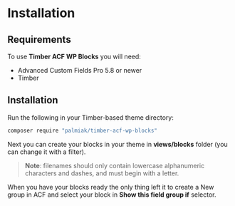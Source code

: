 # Installation

## Requirements
To use **Timber ACF WP Blocks** you will need:
- Advanced Custom Fields Pro 5.8 or newer
- Timber

## Installation
Run the following in your Timber-based theme directory:
```sh
composer require "palmiak/timber-acf-wp-blocks"
```

Next you can create your blocks in your theme in **views/blocks** folder (you can change it with a filter).

> **Note**: filenames should only contain lowercase alphanumeric characters and dashes, and must begin with a letter.



When you have your blocks ready the only thing left it to create a New group in ACF and select your block in **Show this field group if** selector.